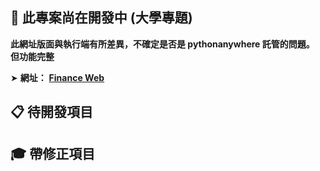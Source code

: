 ## 📣 此專案尚在開發中 (大學專題)

**此網址版面與執行端有所差異，不確定是否是 pythonanywhere 託管的問題。**
**但功能完整**

➤  **網址：** [**Finance Web**](https://zxc884162.pythonanywhere.com/)


## 📋 待開發項目



## 🎓 帶修正項目


